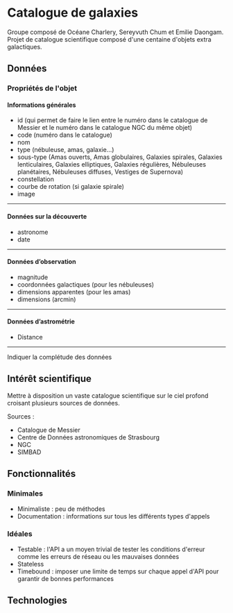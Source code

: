 # Catalogue de galaxies
Groupe composé de Océane Charlery, Sereyvuth Chum et Emilie Daongam. Projet de catalogue scientifique composé d'une centaine d'objets extra galactiques.

## Données

### Propriétés de l'objet

#### Informations générales
- id (qui permet de faire le lien entre le numéro dans le catalogue de Messier et le numéro dans le catalogue NGC du même objet)
- code (numéro dans le catalogue)
- nom
- type (nébuleuse, amas, galaxie...)
- sous-type (Amas ouverts, Amas globulaires, Galaxies spirales, Galaxies lenticulaires, Galaxies elliptiques, Galaxies régulières, Nébuleuses planétaires, Nébuleuses diffuses, Vestiges de Supernova)
- constellation
- courbe de rotation (si galaxie spirale)
- image

___
#### Données sur la découverte
- astronome
- date
___
#### Données d’observation
- magnitude
- coordonnées galactiques (pour les nébuleuses)
- dimensions apparentes (pour les amas)
- dimensions (arcmin)
___
#### Données d’astrométrie
- Distance
___
Indiquer la complétude des données

## Intérêt scientifique
Mettre à disposition un vaste catalogue scientifique sur le ciel profond croisant plusieurs sources de données.

Sources : 
- Catalogue de Messier
- Centre de Données astronomiques de Strasbourg
- NGC
- SIMBAD


## Fonctionnalités

### Minimales
- Minimaliste : peu de méthodes 
- Documentation : informations sur tous les différents types d'appels

### Idéales
- Testable : l'API a un moyen trivial de tester les conditions d'erreur comme les erreurs de réseau ou les mauvaises données
- Stateless 
- Timebound : imposer une limite de temps sur chaque appel d'API pour garantir de bonnes performances


## Technologies